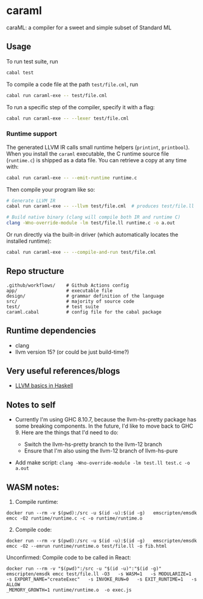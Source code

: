 # caraml

caraML: a compiler for a sweet and simple subset of Standard ML

## Usage

To run test suite, run
```bash
cabal test
```

To compile a code file at the path `test/file.cml`, run
```bash
cabal run caraml-exe -- test/file.cml
```

To run a specific step of the compiler, specify it with a flag:
```bash
cabal run caraml-exe -- --lexer test/file.cml
```

### Runtime support

The generated LLVM IR calls small runtime helpers (`printint`, `printbool`). When you install the `caraml` executable, the C runtime source file (`runtime.c`) is shipped as a data file. You can retrieve a copy at any time with:

```bash
cabal run caraml-exe -- --emit-runtime runtime.c
```

Then compile your program like so:

```bash
# Generate LLVM IR
cabal run caraml-exe -- --llvm test/file.cml  # produces test/file.ll

# Build native binary (clang will compile both IR and runtime C)
clang -Wno-override-module -lm test/file.ll runtime.c -o a.out
```

Or run directly via the built-in driver (which automatically locates the installed runtime):

```bash
cabal run caraml-exe -- --compile-and-run test/file.cml
```

## Repo structure

```
.github/workflows/    # Github Actions config
app/                  # executable file
design/               # grammar definition of the language
src/                  # majority of source code
test/                 # test suite
caraml.cabal          # config file for the cabal package
```

## Runtime dependencies
* clang
* llvm version 15? (or could be just build-time?)

## Very useful references/blogs
* [LLVM basics in Haskell](https://danieljharvey.github.io/posts/2023-02-08-llvm-compiler-part-1.html)

## Notes to self

* Currently I'm using GHC 8.10.7, because the llvm-hs-pretty package has some breaking components. In the future, I'd like to move back to GHC 9. Here are the things that I'd need to do:
  * Switch the llvm-hs-pretty branch to the llvm-12 branch
  * Ensure that I'm also using the llvm-12 branch of llvm-hs-pure


* Add make script: `clang -Wno-override-module -lm test.ll test.c -o a.out`

## WASM notes:

1. Compile runtime: 
```
docker run --rm -v $(pwd):/src -u $(id -u):$(id -g)   emscripten/emsdk emcc -O2 runtime/runtime.c -c -o runtime/runtime.o
```
2. Compile code:
```
docker run --rm -v $(pwd):/src -u $(id -u):$(id -g)   emscripten/emsdk emcc -O2 --emrun runtime/runtime.o test/file.ll -o fib.html
```

Unconfirmed:
Compile code to be called in React:
```
docker run --rm -v "$(pwd)":/src -u "$(id -u)":"$(id -g)" emscripten/emsdk emcc test/file.ll -O3   -s WASM=1   -s MODULARIZE=1   -s EXPORT_NAME="createExec"   -s INVOKE_RUN=0   -s EXIT_RUNTIME=1   -s ALLOW
_MEMORY_GROWTH=1 runtime/runtime.o  -o exec.js
```